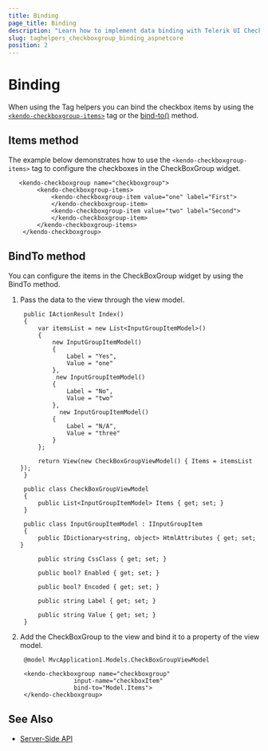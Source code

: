 ```yaml
---
title: Binding
page_title: Binding
description: "Learn how to implement data binding with Telerik UI CheckBoxGroup TagHelper for {{ site.framework }}."
slug: taghelpers_checkboxgroup_binding_aspnetcore
position: 2
---
```


# Binding

When using the Tag helpers you can bind the checkbox items by using the [`<kendo-checkboxgroup-items>`](#items) tag or the [bind-to()](#bindto) method.

## Items method

The example below demonstrates how to use the `<kendo-checkboxgroup-items>` tag to configure the checkboxes in the CheckBoxGroup widget.

```tagHelper
   <kendo-checkboxgroup name="checkboxgroup">
        <kendo-checkboxgroup-items>
            <kendo-checkboxgroup-item value="one" label="First">
            </kendo-checkboxgroup-item>
            <kendo-checkboxgroup-item value="two" label="Second">
            </kendo-checkboxgroup-item>
        </kendo-checkboxgroup-items>
    </kendo-checkboxgroup>
```


## BindTo method

You can configure the items in the CheckBoxGroup widget by using the BindTo method.

1. Pass the data to the view through the view model.

        public IActionResult Index()
        {
            var itemsList = new List<InputGroupItemModel>()
            {
                new InputGroupItemModel()
                {
                    Label = "Yes",
                    Value = "one"
                },
                 new InputGroupItemModel()
                {
                    Label = "No",
                    Value = "two"
                },
                  new InputGroupItemModel()
                {
                    Label = "N/A",
                    Value = "three"
                }
            };

            return View(new CheckBoxGroupViewModel() { Items = itemsList });
        }

        public class CheckBoxGroupViewModel
        {
            public List<InputGroupItemModel> Items { get; set; }
        }
		
		public class InputGroupItemModel : IInputGroupItem
		{
			public IDictionary<string, object> HtmlAttributes { get; set; }
	
			public string CssClass { get; set; }
	
			public bool? Enabled { get; set; }
	
			public bool? Encoded { get; set; }
	
			public string Label { get; set; }
	
			public string Value { get; set; }
		}


1. Add the CheckBoxGroup to the view and bind it to a property of the view model.

        @model MvcApplication1.Models.CheckBoxGroupViewModel

        <kendo-checkboxgroup name="checkboxgroup"
                      input-name="checkboxItem"
                      bind-to="Model.Items">
        </kendo-checkboxgroup>

## See Also

* [Server-Side API](/api/checkboxgroup)
